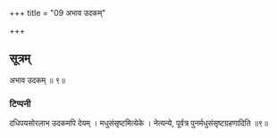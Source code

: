 +++
title = "09 अभाव उदकम्"

+++
## सूत्रम्
अभाव उदकम् ॥ ९॥  
### टिप्पनी
दधिपयसोरलाभ उदकमपि देयम् । मधुसंसृष्टमित्येके । नेत्यन्ये, पूर्वत्र पुनर्मधुसंसृष्टग्रहणादिति ॥९॥  
